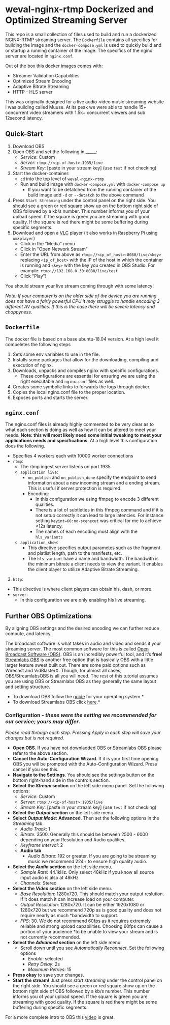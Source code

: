 # weval-nginx-rtmp Dockerized and Optimized Streaming Server
This repo is a small collection of files used to build and run a dockerized NGINX-RTMP streaming server. The `Dockerfile` contains all specifics for building the image and the `docker-compose.yml` is used to quickly build and or startup a running container of the image. The specifics of the nginx server are located in `nginx.conf`.

Out of the box this docker images comes with:
* Streamer Validation Capabilities
* Optimized Stream Encoding
* Adaptive Bitrate Streaming
* HTTP - HLS server

This was originally designed for a live audio-video music streaming website I was building called Muuse. At its peak we were able to handle 15+ concurrent video streamers with 1.5k+ concurrent viewers and sub 12second latency.

## Quick-Start
1. Download OBS
2. Open OBS and set the following in _____:
    * *Service*: Custom
    * *Server*: `rtmp://<ip-of-host>:1935/live`
    * *Stream Key*: [paste in your stream key] (use `test` if not checking)
3. Start the docker-container:
    * `cd` into the top level of `weval-nginx-rtmp`
    * Run and build image with `docker-compose.yml` with `docker-compose up`
      * If you want to be detatched from the running container of the build image add `-d` or `--detatch` to the above command
4. Press `Start Streaming` under the control panel on the right side. You should see a green or red square show up on the bottom right side of OBS followed by a kb/s number. This number informs you of your upload speed. If the square is green you are streaming with good quality. If the square is red there might be some buffering during specific segments.
5. Download and open a [VLC](http://www.videolan.org/vlc/index.html) player (it also works in Raspberry Pi using `omxplayer`)
   * Click in the "Media" menu
   * Click in "Open Network Stream"
   * Enter the URL from above as `rtmp://<ip_of_host>:8080/live/<key>` replacing `<ip_of_host>` with the IP of the host in which the container is running and `<key>` with the key you created in OBS Studio. For example: `rtmp://192.168.0.30:8080/live/test`
   * Click "Play"!

You should stream your live stream coming through with some latency!

*Note: If your computer is on the older side of the device you are running does not have a fairly powerful CPU it may struggle to handle encoding 3 different AV qualities. If this is the case there will be severe latency and choppyness.*


## `Dockerfile`
The docker file is based on a base ubuntu-18.04 version. At a high level it compeletes the following steps
1. Sets some env variables to use in the file.
2. Installs some packages that allow for the downloading, compiling and execution of nginx.
3. Downloads, unpacks and compiles nginx with specific configurations.
    - These configurations are essential for ensuring we are using the right executable and `nginx.conf` files as well.
4. Creates some symbolic links to forwards the logs through docker.
5. Copies the local nginx.conf file to the proper location.
6. Exposes ports and starts the server.

## `nginx.conf`
The nginx.conf files is already highly commented to be very clear as to what each section is doing as well as how it can be altered to meet your needs. **Note: this will most likely need some initial tweaking to meet your applications needs and specifications**. At a high level this configuration does the following.
* Specifies 4 workers each with 10000 worker connections
* `rtmp`:
  * The rtmp ingest server listens on port 1935
  * `application live`:
    * `on_publish` and `on_publish_done` specify the endpoint to send information about a new incoming stream and a ending stream. This is useful if server protection is required.
    * Encoding:
      * In this configuration we using ffmpeg to encode 3 different qualities.
      * There is a lot of subtleties in this ffmpeg command and if it is not setup correctly it can lead to large latencies. For instance setting `keyint=60:no-scenecut` was critical for me to achieve <12s latency.
      * The names of each encoding must align with the `hls_variants`
  * `application_show`:
    * This directive specifies output parametes such as the fragment and platlist length, path to the manifests, etc.
    * The `hls_variant` have a name and bandwidth. The bandwith is the minimum bitrate a client needs to view the variant. It enables the client player to utilize Adaptive Bitrate Streaming.
3. `http`:
  * This directive is where client players can obtain hls, dash, or more.
  * `server`:
    * In this configuration we are only enabling hls live streaming.


## Further OBS Optimizations
By aligning OBS settings and the desired encoding we can further reduce compute, and latency.


The broadcast software is what takes in audio and video and sends it your streaming server. The most common software for this is called <a target="_blank" rel="noreferrer" href="https://obsproject.com/">Open Broadcast Software (OBS)</a>. OBS is an incredibly powerful tool, and it’s **free**! <a target="_blank" rel="noreferrer" href="https://streamlabs.com/">Streamlabs OBS</a> is another free option that is basically OBS with a little larger feature sweet built out. There are some paid options such as Wirecast and VidBlasterX. Though, for almost all cases, OBS/StreamlabsOBS is all you will need. The rest of this tutorial assumes you are using OBS or Streamlabs OBS as they generally the same layout and setting structure.
* To download OBS follow the <a target="_blank" rel="noreferrer" href="https://obsproject.com/">guide</a> for your operating system.*
* To download Streamlabs OBS click <a target="_blank" rel="noreferrer" href="https://streamlabs.com/">here</a>.*


### Configuration - *these were the setting we recommended for our service; yours may differ*.
*Please read through each step. Pressing Apply in each step will save your changes but is not required.*
* **Open OBS**. If you have not downlaoded OBS or Streamlabs OBS please refer to the above section.
* **Cancel the Auto-Configuration Wizard**. If it is your first time opening OBS you will be prompted with the Auto-Configuration Wizard. Press cancel if you see this.
* **Navigate to the Settings**. You should see the settings button on the bottom right-hand side in the controls section.
* **Select the *Stream* section** on the left side menu panel. Set the following options:
    * *Service*: Custom
    * *Server*: `rtmp://<ip-of-host>:1935/live`
    * *Stream Key*: [paste in your stream key] (use `test` if not checking)
* **Select the *Output* section** on the left side menu.
* **Select *Output Mode*: Advanced**. Then set the following options in the *Streaming* tab.
  * *Audio Track*: 1
  * *Bitrate*: 3500. Generally this should be between 2500 - 6000 depending on your Resolution and Audio qualities.
  * *Keyframe Interval*: 2
  * **Audio tab**
    * *Audio Bitrate*: 192 or greater. If you are going to be streaming music we recommend 224+ to ensure high quality audio.
* **Select the *Audio* section** on the left side menu.
  * *Sample Rate*: 44.1kHz. Only select 48kHz if you know all source input audio is also at 48kHz
  * *Channels*: Stereo
* **Select the *Video* section** on the left side menu.
  * *Base Resolution*: 1280x720. This should match your output reslution. If it does match it can increase load on your computer.
  * *Output Resolution*: 1280x720. It can be either 1920x1080 or 1280x720 but we recommend 720p as is good quality and does not require nearly as much *bandwidth to support.
  * *FPS*: 30. We do not recommend 60fps as it requires extremely reliable and strong upload capabilities. Choosing 60fps can cause a portion of your audience *to be unable to view your stream and is not currently recommended.
* **Select the *Advanced* section** on the left side menu.
  * Scroll down until you see *Automatically Reconnect*. Set the following options
    * *Enable*: selected
    * *Retry Delay*: 2s
    * *Maximum Retries*: 15
* **Press okay** to save your changes.
* **Start the stream!** Just press *start streaming* under the control panel on the right side. You should see a green or red square show up on the bottom right side of OBS followed by a kb/s number. This number informs you of your upload speed. If the square is green you are streaming with good quality. If the square is red there might be some buffering during specific segments.

For a more complete intro to OBS this <a target="_blank" rel="noreferrer" href="https://www.youtube.com/watch?v=Muk9LfEWHeU&ab_channel=bai">video</a> is great.

